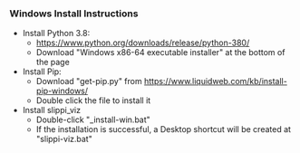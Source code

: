 ### Windows Install Instructions
  - Install Python 3.8:
    - https://www.python.org/downloads/release/python-380/
    - Download "Windows x86-64 executable installer" at the bottom of the page
  - Install Pip:
    - Download "get-pip.py" from https://www.liquidweb.com/kb/install-pip-windows/
    - Double click the file to install it
  - Install slippi_viz
    - Double-click "_install-win.bat"
    - If the installation is successful, a Desktop shortcut will be created at "slippi-viz.bat"
